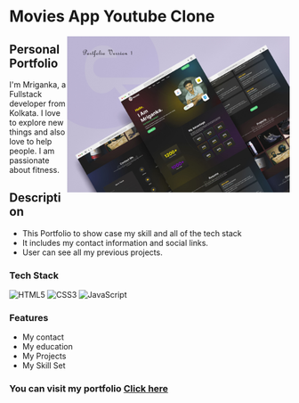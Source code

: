 # Movies App Youtube Clone


<img align="right" alt="Coding" width="400" src="https://github.com/Dev-Mriganka/Dev-Mriganka.github.io/blob/main/image/Portfolio.jpg">


## Personal Portfolio 

I'm Mriganka, a Fullstack developer from Kolkata. I love to explore new things and also love to help people. I am passionate about fitness.




## Description

- This Portfolio to show case my skill and all of the tech stack 
- It includes my contact information and social links.
- User can see all my previous projects. 

### Tech Stack


![HTML5](https://img.shields.io/badge/html5-%23E34F26.svg?style=for-the-badge&logo=html5&logoColor=white)
![CSS3](https://img.shields.io/badge/css3-%231572B6.svg?style=for-the-badge&logo=css3&logoColor=white)
![JavaScript](https://img.shields.io/badge/javascript-%23323330.svg?style=for-the-badge&logo=javascript&logoColor=%23F7DF1E)

### Features 

- My contact
- My education
- My Projects
- My Skill Set

### You can visit my portfolio [Click here ](https://arpita0906.github.io)



